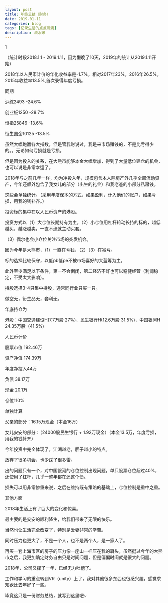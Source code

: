 ```yaml
---
layout: post
title: 年终总结（财务）
date: 2019-01-11
categories: blog
tags: [记录生活的点点滴滴]
description: 流水账
---
```


1 

（统计时段2018.1.1 - 2019.1.11，因为懒晚了10天，2019年的统计从2019.1.11开始）

2018年以人民币计价的年化收益率是-1.7%，相对2017年23%，2016年26.5%，2015年收益率13.5%,首次录得年度亏损。

同期

沪综2493 -24.6%

创业板1250 -28.7%

恒指25846 -13.6%

恒生国企10125 -13.5%

虽然大幅跑赢各大指数，但是管我财说过，我是来市场赚钱的，不是比亏得少的。。无论如何亏损就是亏损。

但是因为投入的关系，在大熊市能够本金大幅增加，得到了大量低位建仓的机会，也可以说是非常幸运了。

2018年与之前几年一样，均为净投入年，规模包含本人除房产外几乎全部流动资产，今年还额外包含了我女儿的部分（出生的礼金）和我老爸的小部分私房钱。

这些会单独统计。（采用年度保本的方式，如果盈利，计入他们的账户，如果亏损，用我的钱补齐。）

投资标的集中在以人民币资产的港股。

投资方式以（1）大仓位长期持有为主，（2）小仓位用杠杆轮动长持的标的，越低越买，越涨越卖，一直不涨就主动买套。

（3）偶尔也会小仓位关注市场的突发机会。

因为今年是大熊市，（1）一直在亏钱，（2）（3）在减亏。

标的选择比较保守，以低pb低pe不被市场喜好的大蓝筹为主。

此外至少满足以下条件，第一不会倒闭，第二经济不好也可以稳健经营（利润稳定，不受太大影响）。

持股选择3-4只集中持股，通常同行业只买一只。

做空无，衍生品无，套利无。

年底持仓为

港股：中国交通建设H(7.7万股 27%)，民生银行H(12.6万股 31.5%)，中国银河H 24.35万股（41.5%)

人民币计价

股票市值 192.46万

资产净值 174.39万

年度净投入44万

负债 38.17万

现金 20.1万

仓位110%

单独计算

父亲的部分：16.15万现金（本金16万）

女儿安安的部分：（24000股民生银行 + 1.92万现金）（本金13.5万，年度亏损，用我的钱补齐）

今年投资中完全体现了，江湖越老，胆子越小的特点。

放弃了很多机会，也少踩了很多雷。

出的问题只有一个，对中国银河的仓位控制出现问题，单只股票仓位超过40%，还使用了杠杆，几乎一整年都在还这个债。

损失可以用非常惨重来说，之后在维持既有策略的基础上，仓位控制是重中之重。


其他方面

2018年生活上有了巨大的变化和惊喜。

最主要的是安安的顺利降生，给我们带来了无限的快乐。

当然也让生活完全改变了，特别是爱妻非常的辛苦。

同时压力也更大了，不是一个人，也不是两个人，是一家人了。

再买一套上海市区的房子的压力像一座山一样压在我的肩头，虽然挺过今年的大熊市之后，我更加确定财务自由只是时间问题，但是偏偏时间就是很大的问题。

2018年，公司又撑了一年，已经无力吐槽了。

工作和学习的重点转到VR（unity）上了，我对其他很多东西也很感兴趣，感觉求知欲比去年好了一些。

毕竟这只是一份财务总结，就写到这里吧~








